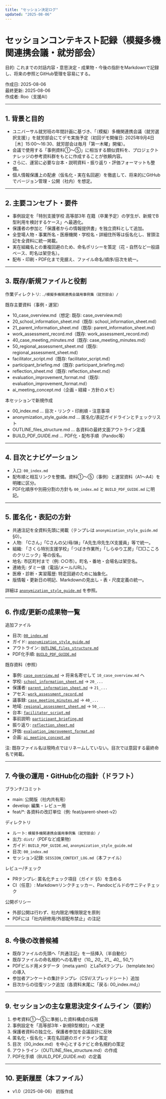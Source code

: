 ```yaml
---
title: "セッション決定ログ"
updated: "2025-08-06"
---
```


# セッションコンテキスト記録（模擬多機関連携会議・就労部会）

目的: これまでの対話内容・意思決定・成果物・今後の指針をMarkdownで記録し、将来の参照とGitHub管理を容易にする。

作成日: 2025-08-06  
最終更新: 2025-08-06  
作成者: Roo（支援AI）

---

## 1. 背景と目的

- ユニバーサル就労班の年間計画に基づき、「（模擬）多機関連携会議（就労選択支援）」を就労部会にてデモ実施予定（初回デモ開催日: 2025年9月4日［木］15:00～16:30、就労部会は毎月「第一木曜」開催）。
- 会議で使用する「事例資料①〜⑤」に相当する類似資料を、プロジェクトナレッジの参考資料群をもとに作成することが依頼内容。
- さらに、運営に必要な台本・説明資料・振り返り・評価フォーマットも整備。
- 個人情報保護上の配慮（仮名化・実在名回避）を徹底して、将来的にGitHubでバージョン管理・公開（社内）を想定。

---

## 2. 主要コンセプト・要件

- 事例設定を「特別支援学校 高等部3年 在籍（卒業予定）の学生が、新規でB型利用を検討するケース」へ最適化。  
- 保護者の参加と「保護者からの情報提供書」を独立資料として追加。  
- 全登場人物・事業所名・医療機関・学校名・詳細住所等は仮名化し、冒頭注記を全資料に統一掲載。  
- 実在組織名との重複回避のため、命名ポリシーを策定（花・自然など一般語ベース、町名は架空名）。  
- 配布・印刷・PDF化まで見据え、ファイル命名/順序/目次を統一。  

---

## 3. 既存/新規ファイルと役割

作業ディレクトリ: `./模擬多機関連携会議用事例集（就労部会）/`

既存主要資料（事例・運営）
- 10_case_overview.md（想定: 既存: case_overview.md）
- 20_school_information_sheet.md（既存: school_information_sheet.md）
- 21_parent_information_sheet.md（既存: parent_information_sheet.md）
- work_assessment_record.md（既存: work_assessment_record.md）
- 40_case_meeting_minutes.md（既存: case_meeting_minutes.md）
- 50_regional_assessment_sheet.md（既存: regional_assessment_sheet.md）
- facilitator_script.md（既存: facilitator_script.md）
- participant_briefing.md（既存: participant_briefing.md）
- reflection_sheet.md（既存: reflection_sheet.md）
- evaluation_improvement_format.md（既存: evaluation_improvement_format.md）
- ai_meeting_concept.md（企画・経緯・方針のメモ）

本セッションで新規作成
- 00_index.md … 目次・リンク・印刷順・注意事項  
- anonymization_style_guide.md … 匿名化/表記ガイドラインとチェックリスト  
- OUTLINE_files_structure.md … 各資料の最終文面アウトライン定義  
- BUILD_PDF_GUIDE.md … PDF化・配布手順（Pandoc等）

---

## 4. 目次とナビゲーション

- 入口: `00_index.md`  
- 配布順と相互リンクを整備。資料①〜⑤（事例）と運営資料（A1〜A4）を明確に区分。  
- PDF化順序や別冊分割の方針も `00_index.md` と `BUILD_PDF_GUIDE.md` に明記。

---

## 5. 匿名化・表記の方針

- 共通注記を全資料先頭に掲載（テンプレは `anonymization_style_guide.md` §0）。  
- 人物: 「Cさん」「Cさんの父/母/妹」「A先生/B先生/X支援員」等で統一。  
- 組織: 「さくら特別支援学校」「つばき作業所」「しらゆり工房」「□□こころのクリニック」等の仮名。  
- 地名: 市区町村まで（例: ○○市）。町名・番地・会場名は架空名。  
- 連絡先: ダミー値（電話/メール/URL）。  
- 医療・診断・実習履歴: 特定回避のために抽象化。  
- 版情報・更新日の明記、Markdownの見出し・表・尺度定義の統一。  

詳細は [`anonymization_style_guide.md`](./anonymization_style_guide.md) を参照。

---

## 6. 作成/更新の成果物一覧

追加ファイル
- 目次: [`00_index.md`](./00_index.md)
- ガイド: [`anonymization_style_guide.md`](./anonymization_style_guide.md)
- アウトライン: [`OUTLINE_files_structure.md`](./OUTLINE_files_structure.md)
- PDF化手順: [`BUILD_PDF_GUIDE.md`](./BUILD_PDF_GUIDE.md)

既存資料（参照）
- 事例: [`case_overview.md`](./case_overview.md) → 将来名寄せして `10_case_overview.md` へ  
- 学校: [`school_information_sheet.md`](./school_information_sheet.md) → `20_...`  
- 保護者: [`parent_information_sheet.md`](./parent_information_sheet.md) → `21_...`  
- アセス: [`work_assessment_record.md`](./work_assessment_record.md)  
- 議事録: [`case_meeting_minutes.md`](./case_meeting_minutes.md) → `40_...`  
- 地域: [`regional_assessment_sheet.md`](./regional_assessment_sheet.md) → `50_...`  
- 台本: [`facilitator_script.md`](./facilitator_script.md)  
- 事前説明: [`participant_briefing.md`](./participant_briefing.md)  
- 振り返り: [`reflection_sheet.md`](./reflection_sheet.md)  
- 評価: [`evaluation_improvement_format.md`](./evaluation_improvement_format.md)  
- 企画: [`ai_meeting_concept.md`](./ai_meeting_concept.md)

注: 既存ファイル名は現時点ではリネームしていない。目次では意図する最終命名で掲載。

---

## 7. 今後の運用・GitHub化の指針（ドラフト）

ブランチ/コミット
- main: 公開版（社内共有用）
- develop: 編集・レビュー用
- feat/*: 各資料の改訂単位（例: feat/parent-sheet-v2）

ディレクトリ
- ルート: `模擬多機関連携会議用事例集（就労部会）/`
- 出力: `dist/`（PDFなど成果物）
- ガイド: `BUILD_PDF_GUIDE.md`, `anonymization_style_guide.md`
- 目次: `00_index.md`
- セッション記録: `SESSION_CONTEXT_LOG.md`（本ファイル）

レビュー/チェック
- PRテンプレ: 匿名化チェック項目（ガイド §5）を含める
- CI（任意）: Markdownリンクチェッカー、Pandocビルドのサニティチェック

公開ポリシー
- 外部公開は行わず、社内限定/権限限定を原則
- PDFには「社内研修用/外部配布禁止」の注記

---

## 8. 今後の改善候補

- 既存ファイルの先頭へ「共通注記」を一括挿入（半自動化）
- 既存ファイルの命名規約への名寄せ（10_*, 20_*, 21_*, 40_*, 50_*）
- PDFビルド用メタデータ（meta.yaml）とLaTeXテンプレ（template.tex）の導入
- 参加者アンケートの集計テンプレ（CSV/スプレッドシート）追加
- 目次からの往復リンク追加（各資料末尾に「戻る: 00_index.md」）

---

## 9. セッションの主な意思決定タイムライン（要約）

1) 参考資料①〜⑤に準拠した資料構成の採用  
2) 事例設定を「高等部3年・新規B型検討」へ変更  
3) 保護者資料の独立化、保護者参加を会議設計に反映  
4) 匿名化・仮名化・実在名回避のガイドライン策定  
5) 目次（00_index.md）を中心とするナビと命名規約の策定  
6) アウトライン（OUTLINE_files_structure.md）の作成  
7) PDF化手順（BUILD_PDF_GUIDE.md）の定義  

---

## 10. 更新履歴（本ファイル）

- v1.0（2025-08-06） 初版作成
